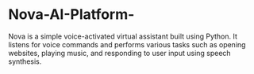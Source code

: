 # Nova-AI-Platform-
Nova is a simple voice-activated virtual assistant built using Python. It listens for voice commands and performs various tasks such as opening websites, playing music, and responding to user input using speech synthesis.
